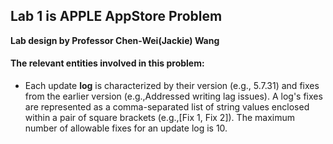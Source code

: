 ## Lab 1 is APPLE AppStore Problem
**Lab design by Professor Chen-Wei(Jackie) Wang**

#### **The relevant entities involved in this problem:**
- Each update **log** is characterized by their version (e.g., 5.7.31) and fixes from the earlier version (e.g.,Addressed writing lag issues). A log's fixes are represented as a comma-separated list of string values enclosed within a pair of square brackets (e.g.,[Fix 1, Fix 2]). The maximum number of allowable fixes for an update log is 10.

